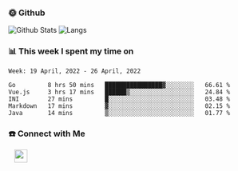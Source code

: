 

<h3> 🌞 Github</h3>

![Github Stats](https://github-readme-stats-beta-lovat.vercel.app/api?username=QiuYukang&count_private=true&show_icons=true&hide=stars)
![Langs](https://github-readme-stats-beta-lovat.vercel.app/api/top-langs/?username=QiuYukang&count_private=true&layout=compact)

<h3> 📊 This week I spent my time on</h3>

<!--START_SECTION:waka-->
```text
Week: 19 April, 2022 - 26 April, 2022

Go         8 hrs 50 mins   ████████████████▓░░░░░░░░   66.61 % 
Vue.js     3 hrs 17 mins   ██████▒░░░░░░░░░░░░░░░░░░   24.84 % 
INI        27 mins         █░░░░░░░░░░░░░░░░░░░░░░░░   03.48 % 
Markdown   17 mins         ▓░░░░░░░░░░░░░░░░░░░░░░░░   02.15 % 
Java       14 mins         ▒░░░░░░░░░░░░░░░░░░░░░░░░   01.77 % 
```
<!--END_SECTION:waka-->

<!--
<h3>🛠 Tech Stack</h3>

- 💻 &nbsp; Java | C | Matlab | C++ | Python
- 🌐 &nbsp; HTML | CSS | JavaScript | Bootstrap
- 🛢  &nbsp; MySQL | Redis
- 🔧 &nbsp; NS-3 | Git | Markdown
-->

<h3> ☎️ Connect with Me </h3>
&nbsp;&nbsp;
<a href="mailto:b612n@qq.com">
  <img href="mailto:b612n@qq.com" align="center" width="26px" src="https://github.com/TheDudeThatCode/TheDudeThatCode/blob/master/Assets/Gmail.svg" />
</a>
